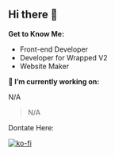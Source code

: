 ## Hi there 👋

 **Get to Know Me:**
- Front-end Developer
- Developer for Wrapped V2
- Website Maker

 __🔭 I’m currently working on:__














N/A
> N/A






Dontate Here:






[![ko-fi](https://ko-fi.com/img/githubbutton_sm.svg)](https://ko-fi.com/B0B81DG9YT)

<!--
**fireinakage/fireinakage** is a ✨ _special_ ✨ repository because its `README.md` (this file) appears on your GitHub profile.

Here are some ideas to get you started:

- 🔭 I’m currently working on ...
- 🌱 I’m currently learning ...
- 👯 I’m looking to collaborate on ...
- 🤔 I’m looking for help with ...
- 💬 Ask me about ...
- 📫 How to reach me: ...
- 😄 Pronouns: ...
- ⚡ Fun fact: ...
-->
